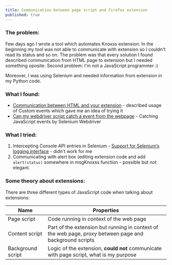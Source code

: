 ```yaml
---
title: Communication between page script and Firefox extension
published: true
---
```

### [](#header-3)The problem:

Few days ago I wrote a tool which automates Knoxss extension. In the beginning my tool was not able to communicate with extension so I couldn't read its status and so on. The problem was that every solution I found described communication from HTML page to extension but I needed something oposite. Second problem: I'm not a JavaScript programmer :)

Moreover, I was using Selenium and needed information from extension in my Python code.

### What I found:

* [Communication between HTML and your extension](https://developer.mozilla.org/en-US/docs/Archive/Add-ons/Communication_between_HTML_and_your_extension) - described usage of Custom events which gave me an idea of trying it
* [Can my webdriver script catch a event from the webpage](https://stackoverflow.com/questions/35884230/can-my-webdriver-script-catch-a-event-from-the-webpage) - Catching JavaScript events by Selenium Webdriver

### What I tried:

1. Intercepting Console API entries in Selenium - [Support for Selenium’s logging interface](https://github.com/mozilla/geckodriver/issues/284) - didn't work for me
2. Communicating with alert box (editing extension code and add `alert(status)` somewhere in msgKnoxss function - possible but not elegant.

### Some theory about extensions:

There are three different types of JavaScript code when talking about extensions:

| Name  | Properties |
| ------------- | ------------- |
| Page script  | Code running in context of the web page  |
| Content script  | Part of the extension but running in context of the web page, proxy between page and background scripts  |
| Background script  | Logic of the extension, **could not** communicate with page script, what is my purpose  |
